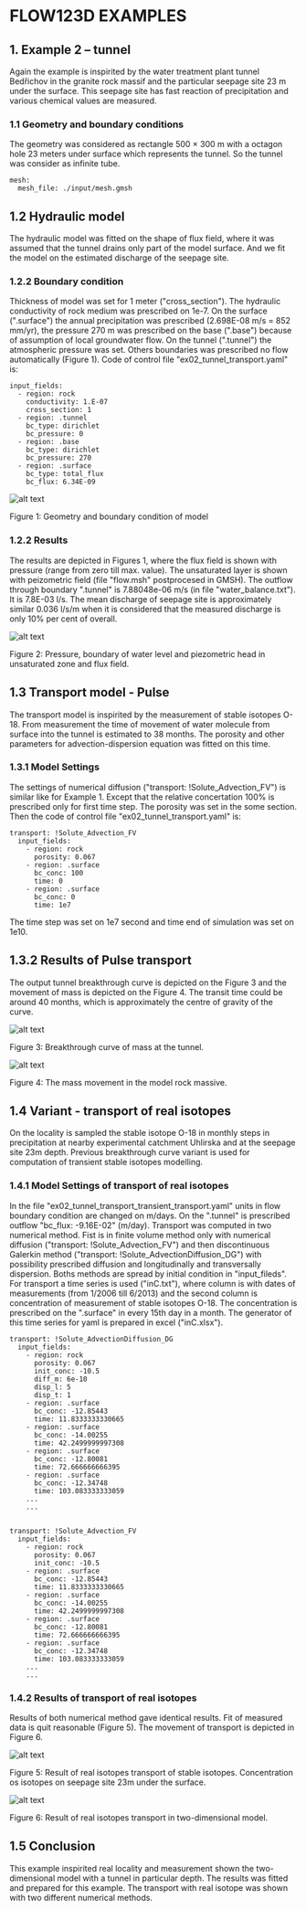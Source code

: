 
# FLOW123D EXAMPLES
## 1. Example 2 – tunnel
Again the example is inspirited by the water treatment plant tunnel Bedřichov in the granite rock massif and the particular seepage site 23 m under the surface. This seepage site has fast reaction of precipitation and various chemical values are measured.

### 1.1    Geometry and boundary conditions
The geometry was considered as rectangle 500 × 300 m with a octagon hole 23 meters under surface which represents the tunnel. So the tunnel was consider as infinite tube. 

    mesh:
      mesh_file: ./input/mesh.gmsh

## 1.2    Hydraulic model
The hydraulic model was fitted on the shape of flux field, where it was assumed that the tunnel drains only part of the model surface. And we fit the model on the estimated discharge of the seepage site.

### 1.2.2  Boundary condition

Thickness of model was set for 1 meter ("cross_section"). The hydraulic conductivity of rock medium was prescribed on 1e-7.
On the surface (".surface") the annual precipitation was prescribed (2.698E-08 m/s = 852 mm/yr), the pressure 270 m was prescribed on the base (".base") because of assumption of local groundwater flow. On the tunnel (".tunnel") the atmospheric pressure was set. Others boundaries was prescribed no flow automatically (Figure 1).  Code of control file "ex02_tunnel_transport.yaml" is:

    input_fields:
      - region: rock
        conductivity: 1.E-07
        cross_section: 1
      - region: .tunnel
        bc_type: dirichlet
        bc_pressure: 0
      - region: .base
        bc_type: dirichlet
        bc_pressure: 270
      - region: .surface
        bc_type: total_flux
        bc_flux: 6.34E-09
   

![alt text](http://bacula.nti.tul.cz/~ales.balvin/ex2_tunnel/ex2_bcd)

Figure 1: Geometry and boundary condition of model

### 1.2.2  Results
The results are depicted in Figures 1, where the flux field is shown with pressure (range from zero till max. value). The unsaturated layer is shown with peizometric field (file "flow.msh" postprocesed in GMSH).
The outflow through boundary ".tunnel" is 7.88048e-06 m/s (in file "water_balance.txt"). It is 7.8E-03 l/s. The mean discharge of seepage site is approximately similar 0.036 l/s/m when it is considered that the measured discharge is only 10% per cent of overall. 

![alt text](http://bacula.nti.tul.cz/~ales.balvin/ex2_tunnel/ex2_results_of_flux.png)

Figure 2: Pressure, boundary of water level and piezometric head in unsaturated zone and flux field. 

## 1.3   Transport model - Pulse
The transport model is inspirited by the measurement of stable isotopes O-18. From measurement the time of movement of water molecule from surface into the tunnel is estimated to 38 months. The porosity and other parameters for advection-dispersion equation was fitted on this time.

### 1.3.1  Model Settings
The settings of numerical diffusion ("transport: !Solute_Advection_FV") is similar like for Example 1. Except that the relative concertation 100% is prescribed only for first time step. The porosity was set in the some section. Then the code of control file "ex02_tunnel_transport.yaml" is:
   
    transport: !Solute_Advection_FV
      input_fields:
        - region: rock
          porosity: 0.067
        - region: .surface
          bc_conc: 100
          time: 0
        - region: .surface
          bc_conc: 0
          time: 1e7

The time step was set on 1e7 second and time end of simulation was set on 1e10.       
      
## 1.3.2  Results of Pulse transport
The output tunnel breakthrough curve is depicted on the Figure 3 and the movement of mass is depicted on the Figure 4. The transit time could be around 40 months, which is approximately the centre of gravity of the curve.

![alt text](http://bacula.nti.tul.cz/~ales.balvin/ex2_tunnel/ex2_results_of_tranpost_curve.png)

Figure 3: Breakthrough curve of mass at the tunnel. 

![alt text](http://bacula.nti.tul.cz/~ales.balvin/ex2_tunnel/ex2_results_of_transport.png)
 
Figure 4: The mass movement in the model rock massive.


## 1.4  Variant - transport of real isotopes
On the locality is sampled the stable isotope O-18 in monthly steps in precipitation at nearby experimental catchment Uhlirska and at the seepage site 23m depth. Previous breakthrough curve variant is used for computation of transient stable isotopes modelling.

### 1.4.1  Model Settings of transport of real isotopes
In the file "ex02_tunnel_transport_transient_transport.yaml" units in flow boundary condition are changed on m/days. On the ".tunnel" is prescribed outflow "bc_flux: -9.16E-02" (m/day).
Transport was computed in two numerical method. Fist is in finite volume method only with numerical diffusion ("transport: !Solute_Advection_FV") and then discontinuous Galerkin method ("transport: !Solute_AdvectionDiffusion_DG") with possibility prescribed diffusion and longitudinally and transversally dispersion.
Boths methods are spread by initial condition in "input_fileds". For transport a time series is used ("inC.txt"), where column is with dates of measurements (from 1/2006 till 6/2013) and the second column is concentration of measurement of stable isotopes O-18. The concentration is prescribed on the ".surface" in every 15th day in a month. The generator of this time series for yaml is prepared in excel ("inC.xlsx").


    transport: !Solute_AdvectionDiffusion_DG
      input_fields:
        - region: rock
          porosity: 0.067
          init_conc: -10.5
          diff_m: 6e-10
          disp_l: 5
          disp_t: 1
        - region: .surface
          bc_conc: -12.85443
          time: 11.8333333330665
        - region: .surface
          bc_conc: -14.00255
          time: 42.2499999997308
        - region: .surface
          bc_conc: -12.80081
          time: 72.666666666395
        - region: .surface
          bc_conc: -12.34748
          time: 103.083333333059
		...
		...


    transport: !Solute_Advection_FV
      input_fields:
        - region: rock
          porosity: 0.067
          init_conc: -10.5
        - region: .surface
          bc_conc: -12.85443
          time: 11.8333333330665
        - region: .surface
          bc_conc: -14.00255
          time: 42.2499999997308
        - region: .surface
          bc_conc: -12.80081
          time: 72.666666666395
        - region: .surface
          bc_conc: -12.34748
          time: 103.083333333059
		...
		...

### 1.4.2  Results of transport of real isotopes

Results of both numerical method gave identical results. Fit of measured data is quit reasonable (Figure 5). The movement of transport is depicted in Figure 6.

![alt text](http://bacula.nti.tul.cz/~ales.balvin/ex2_tunnel/ex2results-graph_real_transport.png)
 
Figure 5: Result of real isotopes transport of stable isotopes. Concentration os isotopes on seepage site 23m under the surface.

![alt text](http://bacula.nti.tul.cz/~ales.balvin/ex2_tunnel/ex2_results_transport.png)
 
Figure 6: Result of real isotopes transport in two-dimensional model.


## 1.5   Conclusion
This example inspirited real locality and measurement shown the two-dimensional model with a tunnel in particular depth. The results was fitted and prepared for this example. The transport with real isotope was shown with two different numerical methods.

